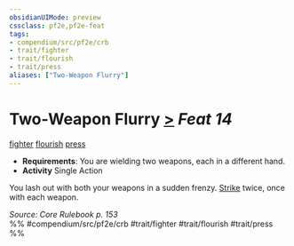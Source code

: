 ```yaml
---
obsidianUIMode: preview
cssclass: pf2e,pf2e-feat
tags:
- compendium/src/pf2e/crb
- trait/fighter
- trait/flourish
- trait/press
aliases: ["Two-Weapon Flurry"]
---
```

# Two-Weapon Flurry  [>](chapter-9-playing-the-game.md#Actions "Single Action") *Feat 14*  
[fighter](Reference/Rules/Traits/fighter.md "Fighter Class Trait")  [flourish](flourish.md "Flourish Combat Trait")  [press](press.md "Press Combat Trait")  

- **Requirements**: You are wielding two weapons, each in a different hand.
- **Activity** Single Action

You lash out with both your weapons in a sudden frenzy. [Strike](strike.md) twice, once with each weapon.

*Source: Core Rulebook p. 153*  
%% #compendium/src/pf2e/crb #trait/fighter #trait/flourish #trait/press %%